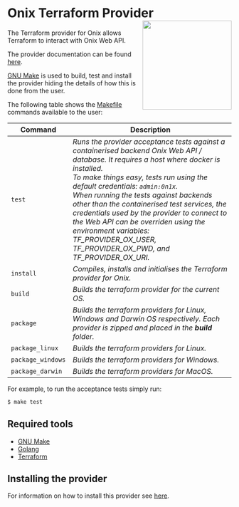 # Onix Terraform Provider <img src="../docs/pics/ox.png" width="200" height="200" align="right">

The Terraform provider for Onix allows Terraform to interact with Onix Web API.

The provider documentation can be found [here](docs/index.md).

[GNU Make](https://www.gnu.org/software/make/) is used to build, test and install the provider hiding the details of how this is done from the user.

The following table shows the [Makefile](Makefile) commands available to the user:

| Command | Description |
|---|---|
| `test` | *Runs the provider acceptance tests against a containerised backend Onix Web API / database. It requires a host where docker is installed. <br> To make things easy, tests run using the default credentials: `admin:0n1x`. <br> When running the tests against backends other than the containerised test services, the credentials used by the provider to connect to the Web API can be overriden using the environment variables: TF_PROVIDER_OX_USER, TF_PROVIDER_OX_PWD, and TF_PROVIDER_OX_URI.* |
| `install` | *Compiles, installs and initialises the Terraform provider for Onix.* |
| `build` | *Builds the terraform provider for the current OS.* |
| `package` | *Builds the terraform providers for Linux, Windows and Darwin OS respectively. Each provider is zipped and placed in the **build** folder.* |
| `package_linux` | *Builds the terraform providers for Linux.* |
| `package_windows` | *Builds the terraform providers for Windows.* |
| `package_darwin` | *Builds the terraform providers for MacOS.* |

For example, to run the acceptance tests simply run:

```bash
$ make test
```

## Required tools

- [GNU Make](https://www.gnu.org/software/make/)
- [Golang](https://golang.org/) 
- [Terraform](https://www.terraform.io/)

## Installing the provider

For information on how to install this provider see [here](https://www.terraform.io/docs/configuration/providers.html#third-party-plugins).
